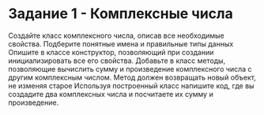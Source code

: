# Задание 1 - Комплексные числа

Создайте класс комплексного числа, описав все необходимые свойства. Подберите понятные имена и правильные типы данных
Опишите в классе конструктор, позволяющий при создании инициализировать все его свойства.
Добавьте в класс методы, позволяющие вычислить сумму и произведение комплексного числа с другим комплексным числом. Метод должен возвращать новый объект, не изменяя старое
Используя построенный класс напишите код, где вы создадите два комплексных числа и посчитаете их сумму и произведение.
